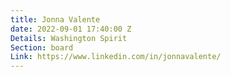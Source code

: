 ```yaml
---
title: Jonna Valente
date: 2022-09-01 17:40:00 Z
Details: Washington Spirit
Section: board
Link: https://www.linkedin.com/in/jonnavalente/
---
```


